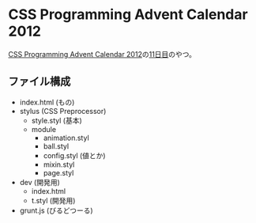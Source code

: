 # CSS Programming Advent Calendar 2012

[CSS Programming Advent Calendar 2012](http://www.adventar.org/calendars/2)の[11日目](http://kojika17.com/2012/12/css-programming.html)のやつ。


## ファイル構成

- index.html (もの)
- stylus (CSS Preprocessor)
  * style.styl (基本)
  * module
    - animation.styl
	- ball.styl
	- config.styl (値とか)
	- mixin.styl
	- page.styl
- dev (開発用)
  * index.html
  * t.styl (開発用)
- grunt.js (びるどつーる)
	
	
	
	
	